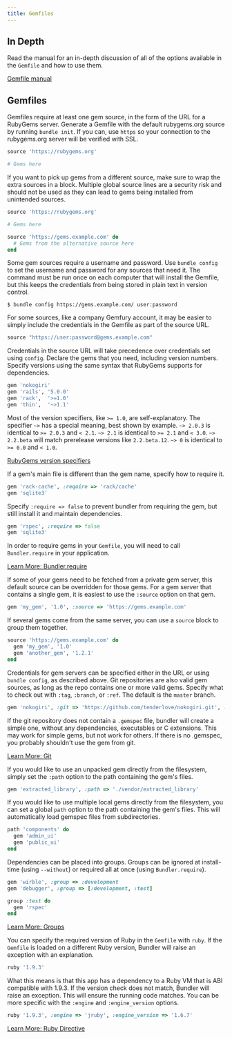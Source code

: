 ```yaml
---
title: Gemfiles
---
```


## In Depth

Read the manual for an in-depth discussion of all of the options available in the
`Gemfile` and how to use them.

<a href="/man/gemfile.5.html" class="btn btn-primary">Gemfile manual</a>

## Gemfiles

Gemfiles require at least one gem source, in the form of the URL for a RubyGems server.
Generate a Gemfile with the default rubygems.org source by running `bundle init`.
If you can, use `https` so your connection to the rubygems.org server will be verified with SSL.

~~~ruby
source 'https://rubygems.org'

# Gems here
~~~

If you want to pick up gems from a different source, make sure to wrap the extra sources in a block.
Multiple global source lines are a security risk and should not be used as they can lead to gems being installed from unintended sources.

~~~ruby
source 'https://rubygems.org'

# Gems here

source 'https://gems.example.com' do
  # Gems from the alternative source here
end
~~~

Some gem sources require a username and password. Use
`bundle config` to set the username and password for any
sources that need it. The command must be run once on each computer that
will install the Gemfile, but this keeps the credentials from being stored
in plain text in version control.

~~~
$ bundle config https://gems.example.com/ user:password
~~~

For some sources, like a company Gemfury account, it may be easier to
simply include the credentials in the Gemfile as part of the source URL.

~~~ruby
source "https://user:password@gems.example.com"
~~~

Credentials in the source URL will take precedence over credentials set
using `config`.
Declare the gems that you need, including version numbers. Specify versions using the same
syntax that RubyGems supports for dependencies.

~~~ruby
gem 'nokogiri'
gem 'rails', '5.0.0'
gem 'rack',  '>=1.0'
gem 'thin',  '~>1.1'
~~~

Most of the version specifiers, like `>= 1.0`, are self-explanatory.
The specifier `~>` has a special meaning, best shown by example.
`~> 2.0.3` is identical to `>= 2.0.3` and `< 2.1`.
`~> 2.1` is identical to `>= 2.1` and `< 3.0`.
`~> 2.2.beta` will match prerelease versions like `2.2.beta.12`.
`~> 0` is identical to `>= 0.0` and `< 1.0`.

<a href="https://guides.rubygems.org/patterns/#pessimistic-version-constraint" class="btn btn-primary">RubyGems version specifiers</a>

If a gem's main file is different than the gem name, specify how to require it.

~~~ruby
gem 'rack-cache', :require => 'rack/cache'
gem 'sqlite3'
~~~

Specify `:require => false` to prevent bundler from requiring the gem, but still install it and maintain dependencies.

~~~ruby
gem 'rspec', :require => false
gem 'sqlite3'
~~~

In order to require gems in your `Gemfile`, you will need to call
`Bundler.require` in your application.

<a href="./groups.html" class="btn btn-primary">Learn More: Bundler.require</a>

If some of your gems need to be fetched from a private gem server, this default source can be overridden for those gems.
For a gem server that contains a single gem, it is easiest to use the `:source` option on that gem.

~~~ruby
gem 'my_gem', '1.0', :source => 'https://gems.example.com'
~~~

If several gems come from the same server, you can use a `source` block to group them together.

~~~ruby
source 'https://gems.example.com' do
  gem 'my_gem', '1.0'
  gem 'another_gem', '1.2.1'
end
~~~

Credentials for gem servers can be specified either in the URL or using
`bundle config`, as described above.
Git repositories are also valid gem sources, as long as the repo contains one or
more valid gems. Specify what to check out with `:tag`,
`:branch`, or `:ref`. The default is the `master` branch.

~~~ruby
gem 'nokogiri', :git => 'https://github.com/tenderlove/nokogiri.git', :branch => '1.4'
~~~

If the git repository does not contain a `.gemspec` file, bundler
will create a simple one, without any dependencies, executables or C extensions.
This may work for simple gems, but not work for others. If there is no .gemspec,
you probably shouldn't use the gem from git.

<a href="./git.html" class="btn btn-primary">Learn More: Git</a>

If you would like to use an unpacked gem directly from the filesystem, simply set the `:path` option to the path containing the gem's files.

~~~ruby
gem 'extracted_library', :path => './vendor/extracted_library'
~~~

If you would like to use multiple local gems directly from the filesystem, you can set a global `path` option to the path containing the gem's files.
This will automatically load gemspec files from subdirectories.

~~~ruby
path 'components' do
  gem 'admin_ui'
  gem 'public_ui'
end
~~~

Dependencies can be placed into groups. Groups can be ignored at install-time (using `--without`) or required all at once (using `Bundler.require`).

~~~ruby
gem 'wirble', :group => :development
gem 'debugger', :group => [:development, :test]

group :test do
  gem 'rspec'
end
~~~

<a href="./groups.html" class="btn btn-primary">Learn More: Groups</a>

You can specify the required version of Ruby in the `Gemfile` with `ruby`.
If the `Gemfile` is loaded on a different Ruby version, Bundler will raise an exception with an explanation.

~~~ruby
ruby '1.9.3'
~~~

What this means is that this app has a dependency to a Ruby VM that is ABI compatible with 1.9.3.
If the version check does not match, Bundler will raise an exception. This will ensure the running code matches.
You can be more specific with the `:engine` and `:engine_version` options.

~~~ruby
ruby '1.9.3', :engine => 'jruby', :engine_version => '1.6.7'
~~~

<a href="./gemfile_ruby.html" class="btn btn-primary">Learn More: Ruby Directive</a>
